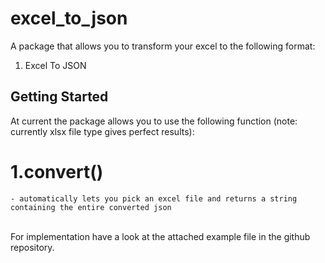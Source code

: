 # excel_to_json

A package that allows you to transform your excel to the following format:
1. Excel To JSON

## Getting Started

At current the package allows you to use the following function (note: currently xlsx file type gives perfect results):<br />
# 1.convert()<br />
    - automatically lets you pick an excel file and returns a string containing the entire converted json
<br />
For implementation have a look at the attached example file in the github repository.<br />       
